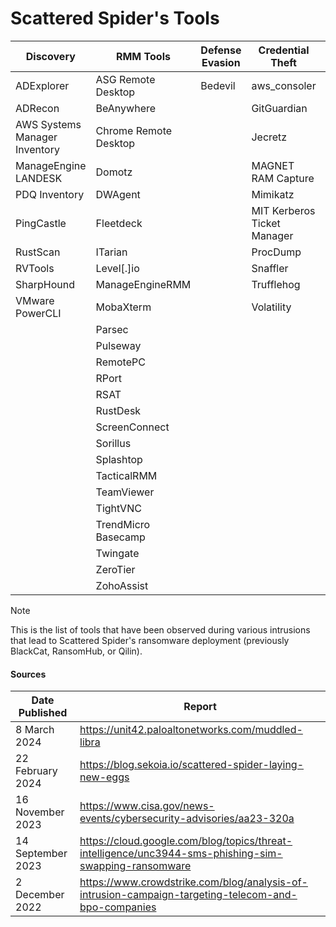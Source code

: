# Scattered Spider's Tools

| Discovery | RMM Tools | Defense Evasion | Credential Theft | OffSec | Networking | LOLBAS | Exfiltration |
|---|---|---|---|---|---|---|---|
| ADExplorer | ASG Remote Desktop | Bedevil | aws_consoler | CIMplant | Cloudflared | PsExec | Cyberduck |
| ADRecon | BeAnywhere | | GitGuardian | Impacket | OpenSSH | | Dropbox |
| AWS Systems Manager Inventory | Chrome Remote Desktop | | Jecretz | LAPS Toolkit | Ngrok | | FileZilla |
| ManageEngine LANDESK | Domotz | | MAGNET RAM Capture | LINpeas | NSOCKS | | MEGA |
| PDQ Inventory | DWAgent | | Mimikatz | MicroBurst | Plink | | RClone |
| PingCastle | Fleetdeck | | MIT Kerberos Ticket Manager | Pacu | Proxifier | | |
| RustScan | ITarian | | ProcDump | | Rsocks | | |
| RVTools | Level[.]io | | Snaffler | | Socat | | |
| SharpHound | ManageEngineRMM | | Trufflehog | | Sshimpanzee | | |
| VMware PowerCLI | MobaXterm | | Volatility | | Tailscale | | |
| | Parsec | | | | TrueSocks | | |
| | Pulseway | | | | Wstunnel | | |
| | RemotePC | | | | | | |
| | RPort | | | | | | |
| | RSAT | | | | | | |
| | RustDesk | | | | | | |
| | ScreenConnect | | | | | | |
| | Sorillus | | | | | | |
| | Splashtop | | | | | | |
| | TacticalRMM | | | | | | |
| | TeamViewer | | | | | | |
| | TightVNC | | | | | | |
| | TrendMicro Basecamp | | | | | | |
| | Twingate | | | | | | |
| | ZeroTier | | | | | | |
| | ZohoAssist | | | | | | |

> [!NOTE]
> This is the list of tools that have been observed during various intrusions that lead to Scattered Spider's ransomware deployment (previously BlackCat, RansomHub, or Qilin).

#### Sources
| Date Published | Report |
|---|---|
| 8 March 2024 | https://unit42.paloaltonetworks.com/muddled-libra |
| 22 February 2024 | https://blog.sekoia.io/scattered-spider-laying-new-eggs |
| 16 November 2023 | https://www.cisa.gov/news-events/cybersecurity-advisories/aa23-320a |
| 14 September 2023 | https://cloud.google.com/blog/topics/threat-intelligence/unc3944-sms-phishing-sim-swapping-ransomware |
| 2 December 2022 | https://www.crowdstrike.com/blog/analysis-of-intrusion-campaign-targeting-telecom-and-bpo-companies |
